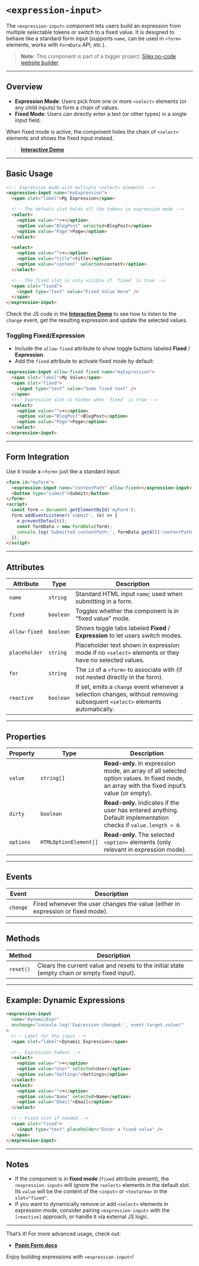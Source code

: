 # `<expression-input>`

The `<expression-input>` component lets users build an expression from multiple selectable tokens or switch to a fixed value. It is designed to behave like a standard form input (supports `name`, can be used in `<form>` elements, works with `FormData` API, etc.).

> **Note:** This component is part of a bigger project: [Silex no-code website builder](https://www.silex.me).

---

## Overview

- **Expression Mode**: Users pick from one or more `<select>` elements (or any child inputs) to form a chain of values.
- **Fixed Mode**: Users can directly enter a text (or other types) in a single input field.

When fixed mode is active, the component hides the chain of `<select>` elements and shows the fixed input instead.

> [**Interactive Demo**](https://codepen.io/lexoyo/full/dPbrQzY)

---

## Basic Usage

```html
<!-- Expression mode with multiple <select> elements -->
<expression-input name="myExpression">
  <span slot="label">My Expression</span>

  <!-- The default slot holds all the tokens in expression mode -->
  <select>
    <option value="">+</option>
    <option value="BlogPost" selected>BlogPost</option>
    <option value="Page">Page</option>
  </select>

  <select>
    <option value="">+</option>
    <option value="title">title</option>
    <option value="content" selected>content</option>
  </select>

  <!-- The fixed slot is only visible if `fixed` is true -->
  <span slot="fixed">
    <input type="text" value="Fixed Value Here" />
  </span>
</expression-input>
```

Check the JS code in the [**Interactive Demo**](https://codepen.io/lexoyo/full/dPbrQzY) to see how to listen to the `change` event, get the resulting expression and update the selected values.

### Toggling Fixed/Expression

- Include the `allow-fixed` attribute to show toggle buttons labeled **Fixed** / **Expression**.
- Add the `fixed` attribute to activate fixed mode by default:

```html
<expression-input allow-fixed fixed name="myExpression">
  <span slot="label">My Value</span>
  <span slot="fixed">
    <input type="text" value="Some fixed text" />
  </span>
  <!-- Expression slot is hidden when `fixed` is true -->
  <select>
    <option value="">+</option>
    <option value="BlogPost">BlogPost</option>
    <option value="Page">Page</option>
  </select>
</expression-input>
```

---

## Form Integration

Use it inside a `<form>` just like a standard input:

```html
<form id="myForm">
  <expression-input name="contentPath" allow-fixed></expression-input>
  <button type="submit">Submit</button>
</form>
<script>
  const form = document.getElementById('myForm');
  form.addEventListener('submit', (e) => {
    e.preventDefault();
    const formData = new FormData(form);
    console.log('Submitted contentPath:', formData.getAll('contentPath'));
  });
</script>
```

---

## Attributes

| Attribute      | Type     | Description                                                                                                                |
|----------------|----------|----------------------------------------------------------------------------------------------------------------------------|
| `name`         | `string` | Standard HTML input `name`; used when submitting in a form.                                                                |
| `fixed`        | `boolean`| Toggles whether the component is in “fixed value” mode.                                                                    |
| `allow-fixed`  | `boolean`| Shows toggle tabs labeled **Fixed** / **Expression** to let users switch modes.                                            |
| `placeholder`  | `string` | Placeholder text shown in expression mode if no `<select>` elements or they have no selected values.                       |
| `for`           | `string`  | The `id` of a `<form>` to associate with (if not nested directly in the form).   |
| `reactive`      | `boolean` | If set, emits a `change` event whenever a selection changes, without removing subsequent `<select>` elements automatically. |

---

## Properties

| Property   | Type          | Description                                                                                                       |
|------------|---------------|-------------------------------------------------------------------------------------------------------------------|
| `value`    | `string[]`    | **Read-only.** In expression mode, an array of all selected option values. In fixed mode, an array with the fixed input’s value (or empty). |
| `dirty`    | `boolean`     | **Read-only.** Indicates if the user has entered anything. Default implementation checks if `value.length > 0`.   |
| `options`  | `HTMLOptionElement[]` | **Read-only.** The selected `<option>` elements (only relevant in expression mode).                                 |

---

## Events

| Event   | Description                                                         |
|---------|---------------------------------------------------------------------|
| `change`| Fired whenever the user changes the value (either in expression or fixed mode). |

---

## Methods

| Method  | Description                                                            |
|---------|------------------------------------------------------------------------|
| `reset()` | Clears the current value and resets to the initial state (empty chain or empty fixed input). |

---

## Example: Dynamic Expressions

```html
<expression-input
  name="dynamicExpr"
  onchange="console.log('Expression changed:', event.target.value)"
>
  <!-- Label for the input -->
  <span slot="label">Dynamic Expression</span>

  <!-- Expression tokens -->
  <select>
    <option value="">+</option>
    <option value="User" selected>User</option>
    <option value="Settings">Settings</option>
  </select>
  <select>
    <option value="">+</option>
    <option value="Name" selected>Name</option>
    <option value="Email">Email</option>
  </select>

  <!-- Fixed slot if needed -->
  <span slot="fixed">
    <input type="text" placeholder="Enter a fixed value" />
  </span>
</expression-input>
```

---

## Notes

- If the component is in **fixed mode** (`fixed` attribute present), the `<expression-input>` will ignore the `<select>` elements in the default slot. Its `value` will be the content of the `<input>` or `<textarea>` in the `slot="fixed"`.
- If you want to dynamically remove or add `<select>` elements in expression mode, consider pairing `<expression-input>` with the `[reactive]` approach, or handle it via external JS logic.

---

That’s it! For more advanced usage, check out:

- **[Popin Form docs](./popin-form.md)**  

Enjoy building expressions with `<expression-input>`!

